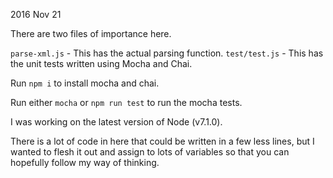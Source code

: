 2016 Nov 21

There are two files of importance here.

`parse-xml.js` - This has the actual parsing function.
`test/test.js` - This has the unit tests written using Mocha and Chai.

Run `npm i` to install mocha and chai.

Run either `mocha` or `npm run test` to run the mocha tests.

I was working on the latest version of Node (v7.1.0).

There is a lot of code in here that could be written in a few less lines,
but I wanted to flesh it out and assign to lots of variables so that you
can hopefully follow my way of thinking.
